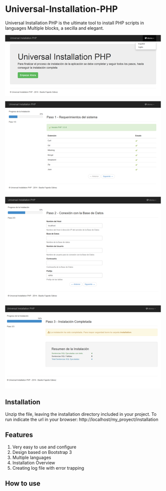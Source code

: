 Universal-Installation-PHP
==========================

Universal Installation PHP is the ultimate tool to install PHP scripts in languages ​​Multiple blocks, a secilla and elegant.

![Alt text](images/screenshot1.png)

![Alt text](images/screenshot2.png)

![Alt text](images/screenshot3.png)

![Alt text](images/screenshot4.png)

Installation
------------

Unzip the file, leaving the installation directory included in your project. 
To run indicate the url in your browser: http://localhost/my_proyect/installation

Features
--------

<ol>
<li>Very easy to use and configure</li>
<li>Design based on Bootstrap 3</li>
<li>Multiple languages</li>
<li>Installation Overview</li>
<li>Creating log file with error trapping</li>
</ol>

How to use
----------



